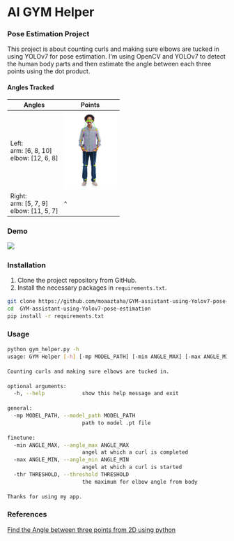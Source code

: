 # AI GYM Helper
### Pose Estimation Project

This project is about counting curls and making sure elbows are tucked in using YOLOv7 for pose estimation. I'm using OpenCV and YOLOv7 to detect the human body parts and then estimate the angle between each three points using the dot product.
#### Angles Tracked
| Angles| Points                              |
|-------|-------------------------------------|
| Left:<br/>arm: [6, 8, 10]<br/>elbow: [12, 6, 8] | <img src="keypoints.png" width=120> |
| Right:<br/>arm: [5, 7, 9]<br/>elbow: [11, 5, 7]| ^                                   |

### Demo
<img src="demo.gif" width=480>

### Installation
1. Clone the project repository from GitHub.
2. Install the necessary packages in `requirements.txt`.
```bash
git clone https://github.com/moaaztaha/GYM-assistant-using-Yolov7-pose-estimation
cd  GYM-assistant-using-Yolov7-pose-estimation
pip install -r requirements.txt
```
### Usage
```bash
python gym_helper.py -h
usage: GYM Helper [-h] [-mp MODEL_PATH] [-min ANGLE_MAX] [-max ANGLE_MIN] [-thr THRESHOLD]

Counting curls and making sure elbows are tucked in.

optional arguments:
  -h, --help            show this help message and exit

general:
  -mp MODEL_PATH, --model_path MODEL_PATH
                        path to model .pt file

finetune:
  -min ANGLE_MAX, --angle_max ANGLE_MAX
                        angel at which a curl is completed
  -max ANGLE_MIN, --angle_min ANGLE_MIN
                        angel at which a curl is started
  -thr THRESHOLD, --threshold THRESHOLD
                        the maximum for elbow angle from body

Thanks for using my app.

```

### References

[Find the Angle between three points from 2D using python](https://manivannan-ai.medium.com/find-the-angle-between-three-points-from-2d-using-python-348c513e2cd)
